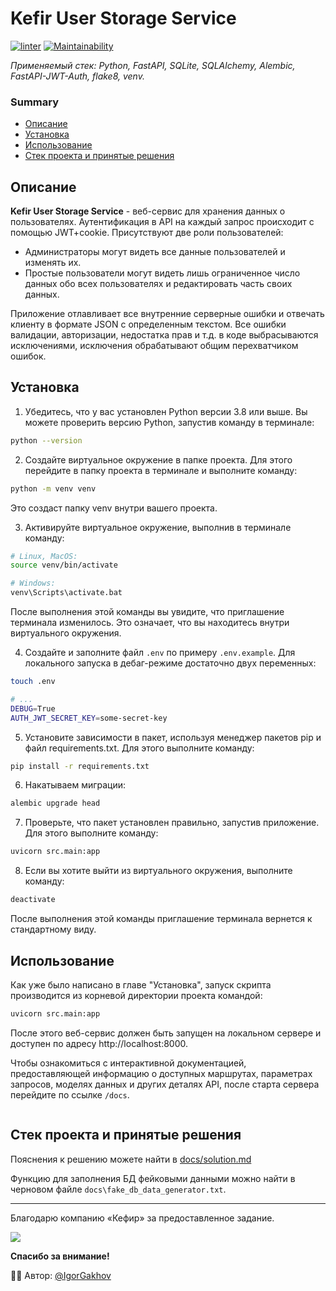 # Kefir User Storage Service

[![linter](https://github.com/IgorGakhov/Kefir-User-Storage-Service/actions/workflows/linter-checker.yml/badge.svg?branch=main)](https://github.com/IgorGakhov/Kefir-User-Storage-Service/actions/workflows/linter-checker.yml) [![Maintainability](https://api.codeclimate.com/v1/badges/444eff433cd4b9b307c4/maintainability)](https://codeclimate.com/github/IgorGakhov/Kefir-User-Storage-Service/maintainability)

*Применяемый стек: Python, FastAPI, SQLite, SQLAlchemy, Alembic, FastAPI-JWT-Auth, flake8, venv.*

### Summary
* [Описание](#описание)
* [Установка](#установка)
* [Использование](#использование)
* [Стек проекта и принятые решения](#стек-проекта-и-принятые-решения)

## Описание

**Kefir User Storage Service** - веб-сервис для хранения данных о пользователях. Аутентификация в API на каждый запрос происходит с помощью JWT+cookie. Присутствуют две роли пользователей:
- Администраторы могут видеть все данные пользователей и изменять их.
- Простые пользователи могут видеть лишь ограниченное число данных обо всех
пользователях и редактировать часть своих данных.

Приложение отлавливает все внутренние серверные ошибки и отвечать клиенту в формате JSON с определенным текстом. Все ошибки валидации, авторизации, недостатка прав и т.д. в коде выбрасываются исключениями, исключения обрабатывают общим перехватчиком ошибок.

## Установка

1. Убедитесь, что у вас установлен Python версии 3.8 или выше. Вы можете проверить версию Python, запустив команду в терминале:

```Bash
python --version
```

2. Создайте виртуальное окружение в папке проекта. Для этого перейдите в папку проекта в терминале и выполните команду:

```Bash
python -m venv venv
```

Это создаст папку venv внутри вашего проекта.

3. Активируйте виртуальное окружение, выполнив в терминале команду:

```Bash
# Linux, MacOS:
source venv/bin/activate

# Windows:
venv\Scripts\activate.bat
```

После выполнения этой команды вы увидите, что приглашение терминала изменилось. Это означает, что вы находитесь внутри виртуального окружения.

4. Создайте и заполните файл `.env` по примеру `.env.example`. Для локального запуска в дебаг-режиме достаточно двух переменных:

```Bash
touch .env

# ...
DEBUG=True
AUTH_JWT_SECRET_KEY=some-secret-key
```

5. Установите зависимости в пакет, используя менеджер пакетов pip и файл requirements.txt. Для этого выполните команду:

```Bash
pip install -r requirements.txt
```

6. Накатываем миграции:

```Bash
alembic upgrade head
```

7. Проверьте, что пакет установлен правильно, запустив приложение. Для этого выполните команду:

```Bash
uvicorn src.main:app
```

8. Если вы хотите выйти из виртуального окружения, выполните команду:

```Bash
deactivate
```

После выполнения этой команды приглашение терминала вернется к стандартному виду.

## Использование

Как уже было написано в главе "Установка", запуск скрипта производится из корневой директории проекта командой:

```Bash
uvicorn src.main:app
```

После этого веб-сервис должен быть запущен на локальном сервере и доступен по адресу http://localhost:8000.

Чтобы ознакомиться с интерактивной документацией, предоставляющей информацию о доступных маршрутах, параметрах запросов, моделях данных и других деталях API, после старта сервера перейдите по ссылке `/docs`.

<image src="docs/kefir-service-ui-screen.png" alt="">

## Стек проекта и принятые решения

Пояснения к решению можете найти в [docs/solution.md](https://github.com/IgorGakhov/Kefir-User-Storage-Service/blob/main/docs/solution.md)

Функцию для заполнения БД фейковыми данными можно найти в черновом файле `docs\fake_db_data_generator.txt`.

___

Благодарю компанию «Кефир» за предоставленное задание.

[![](https://st.renderu.com/image/472402)](https://kefirgames.com/)


**Спасибо за внимание!**

:man_technologist: Автор: [@IgorGakhov](https://github.com/IgorGakhov)
